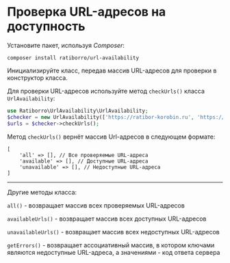 Проверка URL-адресов на доступность
===================================

Установите пакет, используя *Composer*:

``` composer install ratiborro/url-availability ```

Инициализируйте класс, передав массив URL-адресов для проверки в конструктор класса.

Для проверки URL-адресов используйте метод ```checkUrls()``` класса ```UrlAvailability```:

```php
use Ratiborro\UrlAvailability\UrlAvailability;
$checker = new UrlAvailability(['https://ratibor-korobin.ru', 'https://vk.com']);
$urls = $checker->checkUrls();
```

Метод ```checkUrls()``` вернёт массив Url-адресов в следующем формате:

```
[
    'all' => [], // Все проверяемые URL-адреса
    'available' => [], // Доступные URL-адреса
    'unavailable' => [], // Недоступные URL-адреса
]
```

---

Другие методы класса:

```all()``` - возвращает массив всех проверяемых URL-адресов

```availableUrls()``` - возвращает массив всех доступных URL-адресов

```unavailableUrls()``` - возвращает массив всех недоступных URL-адресов

```getErrors()``` - возвращает ассоциативный массив, в котором ключами являются недоступные URL-адреса, а значениями - код ответа сервера